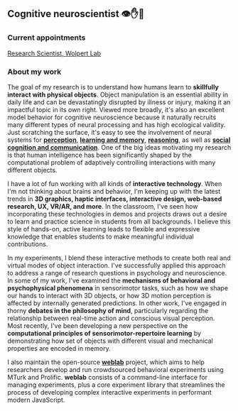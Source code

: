 ## Cognitive neuroscientist 👁✋🧠

### Current appointments
[Research Scientist, Wolpert Lab](https://wolpertlab.neuroscience.columbia.edu)

### About my work
The goal of my research is to understand how humans learn to **skillfully interact with physical objects**. Object manipulation is an essential ability in daily life and can be devastatingly disrupted by illness or injury, making it an impactful topic in its own right. Viewed more broadly, it's also an excellent model behavior for cognitive neuroscience because it naturally recruits many different types of neural processing and has high ecological validity. Just scratching the surface, it's easy to see the involvement of neural systems for <a href="javascript:void(0)" data-toggle="tooltip" title="" data-html="true" data-original-title="&bull; 3D shape analysis<br>&bull; object recognition<br>&bull; haptic feedback<br>&bull; multisensory integration"><b>perception</b></a>, <a href="javascript:void(0)" data-toggle="tooltip" title="" data-html="true" data-original-title="&bull; generalization<br>&bull; prediction errors<br>&bull; cost functions<br>&bull; representational formats"><b>learning and memory</b></a>, <a href="javascript:void(0)" data-toggle="tooltip" title="" data-html="true" data-original-title="&bull; sequential planning<br>&bull; intuitive physics<br>&bull; tool use & design"><b>reasoning</b></a>, as well as <a href="javascript:void(0)" data-toggle="tooltip" title="" data-html="true" data-original-title="&bull; action understanding<br>&bull; gesture & pantomime"><b>social cognition and communication</b></a>. One of the big ideas motivating my research is that human intelligence has been significantly shaped by the computational problem of adaptively controlling interactions with many different objects.

I have a lot of fun working with all kinds of **interactive technology**. When I'm not thinking about brains and behavior, I'm keeping up with the latest trends in **3D graphics, haptic interfaces, interactive design, web-based research, UX, VR/AR, and more**. In the classroom, I've seen how incorporating these technologies in demos and projects draws out a desire to learn and practice science in students from all backgrounds. I believe this style of hands-on, active learning leads to flexible and expressive knowledge that enables students to make meaningful individual contributions.

In my experiments, I blend these interactive methods to create both real and virtual modes of object interaction. I've successfully applied this approach to address a range of research questions in psychology and neuroscience. In some of my work, I've examined the **mechanisms of behavioral and psychophysical phenomena** in sensorimotor tasks, such as how we shape our hands to interact with 3D objects, or how 3D motion perception is affected by internally generated predictions. In other work, I've engaged in thorny **debates in the philosophy of mind**, particularly regarding the relationship between real-time action and conscious visual perception. Most recently, I've been developing a new perspective on the **computational principles of sensorimotor-repertoire learning** by demonstrating how set of objects with different visual and mechanical properties are encoded in memory.

I also maintain the open-source <b><a href="https://www.github.com/EvanCesanek/weblab" target="_blank">weblab</a></b> project, which aims to help researchers develop and run crowdsourced behavioral experiments using MTurk and Prolific. <b>weblab</b> consists of a command-line interface for managing experiments, plus a core experiment library that streamlines the process of developing complex interactive experiments in performant modern JavaScript.
